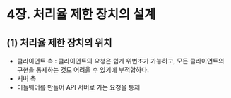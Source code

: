 # 4장. 처리율 제한 장치의 설계

## (1) 처리율 제한 장치의 위치
- 클라이언트 측 : 클라이언트의 요청은 쉽게 위변조가 가능하고, 모든 클라이언트의 구현을 통제하는 것도 어려울 수 있기에 부적합하다.
- 서버 측
- 미들웨어를 만들어 API 서버로 가는 요청을 통제